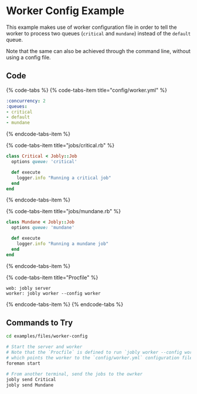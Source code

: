 # Worker Config Example

This example makes use of worker configuration file in order to tell the worker to process two queues \(`critical` and `mundane`\) instead of the `default` queue.

Note that the same can also be achieved through the command line, without using a config file.

## Code

{% code-tabs %}
{% code-tabs-item title="config/worker.yml" %}
```yaml
:concurrency: 2
:queues:
- critical
- default
- mundane
```
{% endcode-tabs-item %}

{% code-tabs-item title="jobs/critical.rb" %}
```ruby
class Critical < Jobly::Job
  options queue: 'critical'

  def execute
    logger.info "Running a critical job"
  end
end
```
{% endcode-tabs-item %}

{% code-tabs-item title="jobs/mundane.rb" %}
```ruby
class Mundane < Jobly::Job
  options queue: 'mundane'

  def execute
    logger.info "Running a mundane job"
  end
end
```
{% endcode-tabs-item %}

{% code-tabs-item title="Procfile" %}
```text
web: jobly server
worker: jobly worker --config worker
```
{% endcode-tabs-item %}
{% endcode-tabs %}

## Commands to Try

```bash
cd examples/files/worker-config

# Start the server and worker
# Note that the `Procfile` is defined to run `jobly worker --config worker`
# which points the worker to the `config/worker.yml` configuration file
foreman start

# From another terminal, send the jobs to the owrker
jobly send Critical
jobly send Mundane
```

